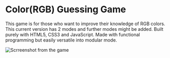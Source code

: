 # Color(RGB) Guessing Game
This game is for those who want to improve their knowledge of RGB colors. This current version has 2 modes and further modes might be added. Built purely with HTML5, CSS3 and JavaScript. Made with functional programming but easily versatile into modular mode.

![Scrreenshot from the game](https://github.com/Farrukhbek/Color-RGB-Guessing-Game/blob/master/img/Screenshot%202019-09-19%2018.41.46.png)
